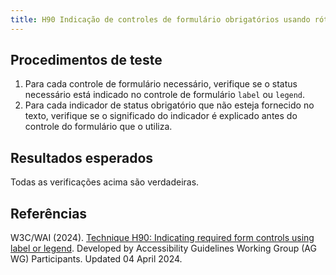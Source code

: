 ```yaml
---
title: H90 Indicação de controles de formulário obrigatórios usando rótulo ou legenda
---
```


## Procedimentos de teste

1. Para cada controle de formulário necessário, verifique se o status necessário está indicado no controle de formulário <code>label</code> ou <code>legend</code>.
2. Para cada indicador de status obrigatório que não esteja fornecido no texto, verifique se o significado do indicador é explicado antes do controle do formulário que o utiliza.

## Resultados esperados
Todas as verificações acima são verdadeiras.

## Referências

W3C/WAI (2024). [Technique H90: Indicating required form controls using label or legend](https://www.w3.org/WAI/WCAG22/Techniques/html/H90). Developed by Accessibility Guidelines Working Group (AG WG) Participants. Updated 04 April 2024.